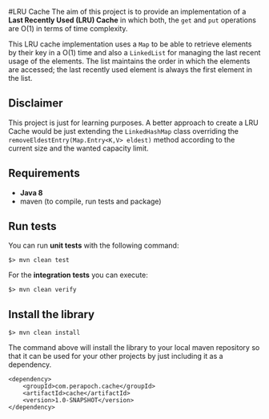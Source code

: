 #LRU Cache
The aim of this project is to provide an implementation of a **Last Recently Used (LRU) Cache** in which both, the `get`
and `put` operations are O(1) in terms of time complexity.



This LRU cache implementation uses a `Map` to be able to retrieve elements by their key in a O(1) time and also a `LinkedList`
for managing the last recent usage of the elements. The list maintains the order in which the elements are accessed;
 the last recently used element is always the first element in the list.


## Disclaimer
This project is just for learning purposes. A better approach to create a LRU Cache would be just
extending the `LinkedHashMap` class overriding the `removeEldestEntry(Map.Entry<K,V> eldest)` method according to the
current size and the wanted capacity limit.

## Requirements

* **Java 8**
* maven (to compile, run tests and package)

## Run tests

You can run **unit tests** with the following command:

```
$> mvn clean test
```

For the **integration tests** you can execute:

```
$> mvn clean verify
```

## Install the library

```
$> mvn clean install
```

The command above will install the library to your local maven repository so that it can be used for your
other projects by just including it as a dependency.

```maven
<dependency>
    <groupId>com.perapoch.cache</groupId>
    <artifactId>cache</artifactId>
    <version>1.0-SNAPSHOT</version>
</dependency>
```
